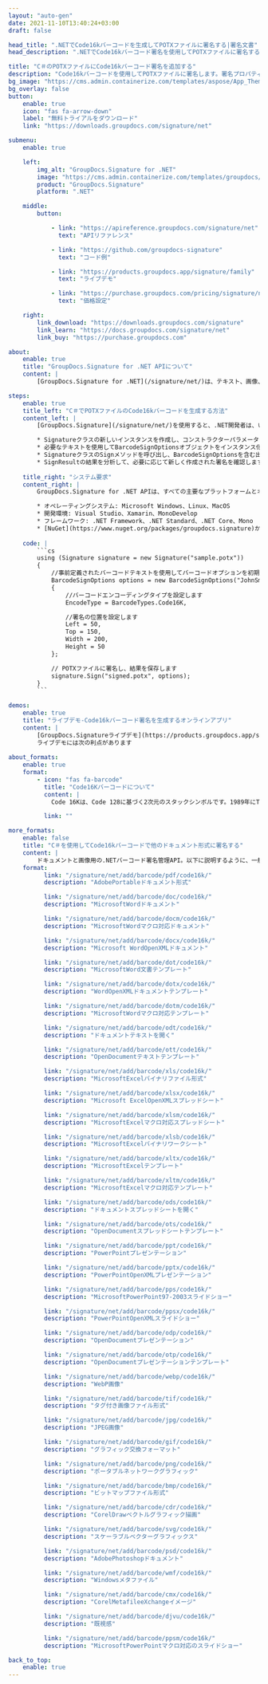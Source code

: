 ```yaml
---
layout: "auto-gen"
date: 2021-11-10T13:40:24+03:00
draft: false

head_title: ".NETでCode16kバーコードを生成してPOTXファイルに署名する|署名文書"
head_description: ".NETでCode16kバーコード署名を使用してPOTXファイルに署名する-人気のあるビジネスドキュメントや画像ファイル形式にバーコードを追加します."

title: "C＃のPOTXファイルにCode16kバーコード署名を追加する"
description: "Code16kバーコードを使用してPOTXファイルに署名します。署名プロパティを操作し、ニーズに合ったドキュメント内で高度な署名オプションを設定します."
bg_image: "https://cms.admin.containerize.com/templates/aspose/App_Themes/V3/images/bg/header1.png"
bg_overlay: false
button:
    enable: true
    icon: "fas fa-arrow-down"
    label: "無料トライアルをダウンロード"
    link: "https://downloads.groupdocs.com/signature/net"

submenu:
    enable: true

    left:
        img_alt: "GroupDocs.Signature for .NET"
        image: "https://cms.admin.containerize.com/templates/groupdocs/images/product-logos/90x90-noborder/groupdocs-signature-net.png"
        product: "GroupDocs.Signature"
        platform: ".NET"

    middle:
        button:

            - link: "https://apireference.groupdocs.com/signature/net"
              text: "APIリファレンス"

            - link: "https://github.com/groupdocs-signature"
              text: "コード例"

            - link: "https://products.groupdocs.app/signature/family"
              text: "ライブデモ"

            - link: "https://purchase.groupdocs.com/pricing/signature/net"
              text: "価格設定"

    right:
        link_download: "https://downloads.groupdocs.com/signature"
        link_learn: "https://docs.groupdocs.com/signature/net"
        link_buy: "https://purchase.groupdocs.com"

about:
    enable: true
    title: "GroupDocs.Signature for .NET APIについて"
    content: |
        [GroupDocs.Signature for .NET](/signature/net/)は、テキスト、画像、バーコード、スタンプ、フォームフィールド、QRコード、メタデータなどのさまざまな署名タイプを使用してデジタルドキュメントに電子署名するネイティブ.NETAPIです。ユーザーは、PDF、Microsoft Word、Excelワークシート、PowerPointプレゼンテーション、Adobe Photoshop、メタファイル、および画像ファイル形式内のデジタル署名を追加、編集、検証、削除、および検索でき、必要に応じて署名プロパティをカスタマイズするための追加サポートがあります。

steps:
    enable: true
    title_left: "C＃でPOTXファイルのCode16kバーコードを生成する方法"
    content_left: |
        [GroupDocs.Signature](/signature/net/)を使用すると、.NET開発者は、いくつかの簡単な手順を実行することで、アプリケーション内のPOTXファイルにCode16kバーコードを簡単に追加できます。

        * Signatureクラスの新しいインスタンスを作成し、コンストラクターパラメーターとしてソースPOTXドキュメントパスを渡します。
        * 必要なテキストを使用してBarcodeSignOptionsオブジェクトをインスタンス化し、EncodeTypeプロパティをCode16Kに設定します。
        * SignatureクラスのSignメソッドを呼び出し、BarcodeSignOptionsを含む出力POTXファイル名を渡します。
        * SignResultの結果を分析して、必要に応じて新しく作成された署名を確認します。
        
    title_right: "システム要求"
    content_right: |
        GroupDocs.Signature for .NET APIは、すべての主要なプラットフォームとオペレーティングシステムでサポートされています。以下のコードを実行する前に、システムに次の前提条件がインストールされていることを確認してください。

        * オペレーティングシステム: Microsoft Windows、Linux、MacOS
        * 開発環境: Visual Studio、Xamarin、MonoDevelop
        * フレームワーク: .NET Framework、.NET Standard、.NET Core、Mono
        * [NuGet](https://www.nuget.org/packages/groupdocs.signature)からGroupDocs.Signaturefor.NETの最新バージョンをダウンロードします
        
    code: |
        ```cs
        using (Signature signature = new Signature("sample.potx"))
        {
            //事前定義されたバーコードテキストを使用してバーコードオプションを初期化します
            BarcodeSignOptions options = new BarcodeSignOptions("JohnSmith")
            {
                //バーコードエンコーディングタイプを設定します
                EncodeType = BarcodeTypes.Code16K,

                //署名の位置を設定します
                Left = 50,
                Top = 150,
                Width = 200,
                Height = 50
            };

            // POTXファイルに署名し、結果を保存します 
            signature.Sign("signed.potx", options);
        }
        ```
        
demos:
    enable: true
    title: "ライブデモ-Code16kバーコード署名を生成するオンラインアプリ"
    content: |
        [GroupDocs.Signatureライブデモ](https://products.groupdocs.app/signature/family)サイトにアクセスして、Code16kバーコードをPOTXファイルに今すぐ追加してください。  
        ライブデモには次の利点があります
        
about_formats:
    enable: true
    format:
        - icon: "fas fa-barcode"
          title: "Code16Kバーコードについて"
          content: |
            Code 16Kは、Code 128に基づく2次元のスタックシンボルです。1989年にTedWilliamsによって開発され、主にヘルスケア業界で使用されてきました。

          link: ""

more_formats:
    enable: false
    title: "C＃を使用してCode16kバーコードで他のドキュメント形式に署名する"
    content: |
        ドキュメントと画像用の.NETバーコード署名管理API。以下に説明するように、一般的なファイル形式のいくつかにバーコード署名を追加します。
    format: 
          link: "/signature/net/add/barcode/pdf/code16k/"
          description: "AdobePortableドキュメント形式"

          link: "/signature/net/add/barcode/doc/code16k/"
          description: "MicrosoftWordドキュメント"

          link: "/signature/net/add/barcode/docm/code16k/"
          description: "MicrosoftWordマクロ対応ドキュメント"

          link: "/signature/net/add/barcode/docx/code16k/"
          description: "Microsoft WordOpenXMLドキュメント"

          link: "/signature/net/add/barcode/dot/code16k/"
          description: "MicrosoftWord文書テンプレート"

          link: "/signature/net/add/barcode/dotx/code16k/"
          description: "WordOpenXMLドキュメントテンプレート"

          link: "/signature/net/add/barcode/dotm/code16k/"
          description: "MicrosoftWordマクロ対応テンプレート"       

          link: "/signature/net/add/barcode/odt/code16k/"
          description: "ドキュメントテキストを開く"

          link: "/signature/net/add/barcode/ott/code16k/"
          description: "OpenDocumentテキストテンプレート"

          link: "/signature/net/add/barcode/xls/code16k/"
          description: "MicrosoftExcelバイナリファイル形式"

          link: "/signature/net/add/barcode/xlsx/code16k/"
          description: "Microsoft ExcelOpenXMLスプレッドシート"

          link: "/signature/net/add/barcode/xlsm/code16k/"
          description: "MicrosoftExcelマクロ対応スプレッドシート"

          link: "/signature/net/add/barcode/xlsb/code16k/"
          description: "MicrosoftExcelバイナリワークシート"

          link: "/signature/net/add/barcode/xltx/code16k/"
          description: "MicrosoftExcelテンプレート"

          link: "/signature/net/add/barcode/xltm/code16k/"
          description: "MicrosoftExcelマクロ対応テンプレート"

          link: "/signature/net/add/barcode/ods/code16k/"
          description: "ドキュメントスプレッドシートを開く"

          link: "/signature/net/add/barcode/ots/code16k/"
          description: "OpenDocumentスプレッドシートテンプレート"

          link: "/signature/net/add/barcode/ppt/code16k/"
          description: "PowerPointプレゼンテーション"

          link: "/signature/net/add/barcode/pptx/code16k/"
          description: "PowerPointOpenXMLプレゼンテーション"

          link: "/signature/net/add/barcode/pps/code16k/"
          description: "MicrosoftPowerPoint97-2003スライドショー"

          link: "/signature/net/add/barcode/ppsx/code16k/"
          description: "PowerPointOpenXMLスライドショー"                              

          link: "/signature/net/add/barcode/odp/code16k/"
          description: "OpenDocumentプレゼンテーション"

          link: "/signature/net/add/barcode/otp/code16k/"
          description: "OpenDocumentプレゼンテーションテンプレート"

          link: "/signature/net/add/barcode/webp/code16k/"
          description: "WebP画像"

          link: "/signature/net/add/barcode/tif/code16k/"
          description: "タグ付き画像ファイル形式"

          link: "/signature/net/add/barcode/jpg/code16k/"
          description: "JPEG画像"

          link: "/signature/net/add/barcode/gif/code16k/"
          description: "グラフィック交換フォーマット"

          link: "/signature/net/add/barcode/png/code16k/"
          description: "ポータブルネットワークグラフィック"

          link: "/signature/net/add/barcode/bmp/code16k/"
          description: "ビットマップファイル形式"

          link: "/signature/net/add/barcode/cdr/code16k/"
          description: "CorelDrawベクトルグラフィック描画"

          link: "/signature/net/add/barcode/svg/code16k/"
          description: "スケーラブルベクターグラフィックス"

          link: "/signature/net/add/barcode/psd/code16k/"
          description: "AdobePhotoshopドキュメント"

          link: "/signature/net/add/barcode/wmf/code16k/"
          description: "Windowsメタファイル"        

          link: "/signature/net/add/barcode/cmx/code16k/"
          description: "CorelMetafileeXchangeイメージ"

          link: "/signature/net/add/barcode/djvu/code16k/"
          description: "既視感"

          link: "/signature/net/add/barcode/ppsm/code16k/"
          description: "MicrosoftPowerPointマクロ対応のスライドショー"

back_to_top:
    enable: true
---
```

